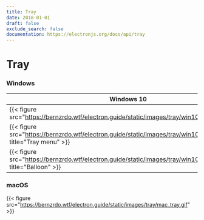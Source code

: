 ```yaml
---
title: Tray
date: 2018-01-01
draft: false
exclude_search: false
documentation: https://electronjs.org/docs/api/tray
---
```


# Tray

### Windows

Windows 10    | Windows 7
--------|------
{{< figure src="https://bernzrdo.wtf/electron.guide/static/images/tray/win10_tray.png" >}} | {{< figure src="https://bernzrdo.wtf/electron.guide/static/images/tray/win7_tray.png" >}}
{{< figure src="https://bernzrdo.wtf/electron.guide/static/images/tray/win10_tray_menu.png" title="Tray menu" >}} | {{< figure src="https://bernzrdo.wtf/electron.guide/static/images/tray/win7_tray_menu.png" title="Tray menu" >}}
{{< figure src="https://bernzrdo.wtf/electron.guide/static/images/tray/win10_balloon.png" title="Balloon" >}} | {{< figure src="https://bernzrdo.wtf/electron.guide/static/images/tray/win7_balloon.png" title="Balloon" >}}

### macOS

{{< figure src="https://bernzrdo.wtf/electron.guide/static/images/tray/mac_tray.gif" >}}
